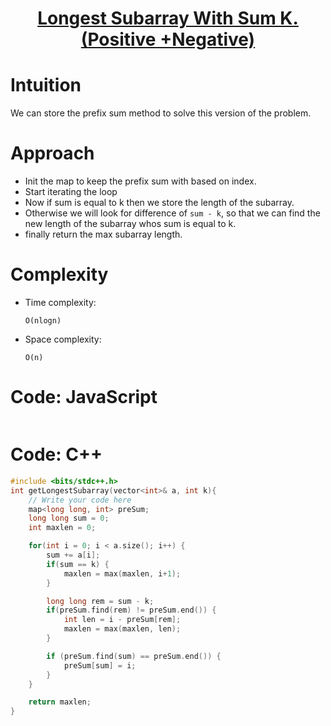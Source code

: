 <h1 align="center"><a href="https://www.codingninjas.com/studio/problems/longest-subarray-with-sum-k_5713505" target="_blank">Longest Subarray With Sum K. (Positive +Negative)</a></h1>

# Intuition

<!-- Describe your first thoughts on how to solve this problem. -->

We can store the prefix sum method to solve this version of the problem.

# Approach

<!-- Describe your approach to solving the problem. -->

- Init the map to keep the prefix sum with based on index.
- Start iterating the loop
- Now if sum is equal to k then we store the length of the subarray.
- Otherwise we will look for difference of `sum - k`, so that we can find the new length of the subarray whos sum is equal to k.
- finally return the max subarray length.

# Complexity

- Time complexity:
  <!-- Add your time complexity here, e.g. $$O(n)$$ -->

  `O(nlogn)`

- Space complexity:
  <!-- Add your space complexity here, e.g. $$O(n)$$ -->
  `O(n)`

# Code: JavaScript

```javascript

```

# Code: C++

```c++
#include <bits/stdc++.h>
int getLongestSubarray(vector<int>& a, int k){
    // Write your code here
    map<long long, int> preSum;
    long long sum = 0;
    int maxlen = 0;

    for(int i = 0; i < a.size(); i++) {
        sum += a[i];
        if(sum == k) {
            maxlen = max(maxlen, i+1);
        }

        long long rem = sum - k;
        if(preSum.find(rem) != preSum.end()) {
            int len = i - preSum[rem];
            maxlen = max(maxlen, len);
        }

        if (preSum.find(sum) == preSum.end()) {
            preSum[sum] = i;
        }
    }

    return maxlen;
}
```
